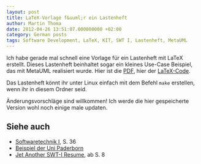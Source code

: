```yaml
---
layout: post
title: LaTeX-Vorlage f&uuml;r ein Lastenheft
author: Martin Thoma
date: 2012-04-26 13:51:07.000000000 +02:00
category: German posts
tags: Software Development, LaTeX, KIT, SWT I, Lastenheft, MetaUML
---
```

Ich habe gerade mal schnell eine Vorlage f&uuml;r ein Lastenheft mit LaTeX erstellt. Dieses Lastenheft beinhaltet sogar ein kleines Use-Case Beispiel, das mit MetaUML realisiert wurde. Hier ist die <a href='../images/2012/04/Lastenheft.pdf'>PDF</a>, hier der <a href='../images/2012/04/Lastenheft.zip'>LaTeX-Code</a>. 

Das Lastenheft könnt ihr unter Linux einfach mit dem Befehl `make` erstellen, wenn ihr in diesem Ordner seid.



&Auml;nderungsvorschl&auml;ge sind willkommen! Ich werde die hier gespeicherte Version wohl noch einige male updaten.


<h2>Siehe auch</h2>
<ul>
  <li><a href="http://www.st.cs.uni-saarland.de/edu/se1/skript/notes.pdf">Softwaretechnik I</a>, S. 36</li>
  <li><a href="http://www2.cs.uni-paderborn.de/cs/ag-schaefer/Lehre/Lehrveranstaltungen/Praktika/Softwaretechnikpraktikum/SS06/Dokumentvorlagen/Lastenheft-Template.pdf">Beispiel der Uni Paderborn</a></li>
  <li><a href="http://next-internet.com/hauptstudium/texte/swt_summary.pdf">Jet Another SWT-I Resume</a>, ab S. 8</li>
</ul>
